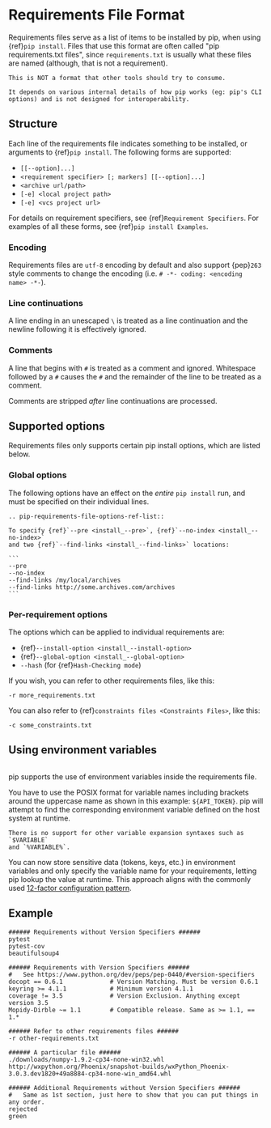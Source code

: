 # Requirements File Format

Requirements files serve as a list of items to be installed by pip, when
using {ref}`pip install`. Files that use this format are often called
"pip requirements.txt files", since `requirements.txt` is usually what
these files are named (although, that is not a requirement).

```{note}
This is NOT a format that other tools should try to consume.

It depends on various internal details of how pip works (eg: pip's CLI
options) and is not designed for interoperability.
```

## Structure

Each line of the requirements file indicates something to be installed,
or arguments to {ref}`pip install`. The following forms are supported:

- `[[--option]...]`
- `<requirement specifier> [; markers] [[--option]...]`
- `<archive url/path>`
- `[-e] <local project path>`
- `[-e] <vcs project url>`

For details on requirement specifiers, see {ref}`Requirement Specifiers`. For
examples of all these forms, see {ref}`pip install Examples`.

### Encoding

Requirements files are `utf-8` encoding by default and also support
{pep}`263` style comments to change the encoding (i.e.
`# -*- coding: <encoding name> -*-`).

### Line continuations

A line ending in an unescaped `\` is treated as a line continuation
and the newline following it is effectively ignored.

### Comments

A line that begins with `#` is treated as a comment and ignored. Whitespace
followed by a `#` causes the `#` and the remainder of the line to be
treated as a comment.

Comments are stripped _after_ line continuations are processed.

## Supported options

Requirements files only supports certain pip install options, which are listed
below.

### Global options

The following options have an effect on the _entire_ `pip install` run, and
must be specified on their individual lines.

```{eval-rst}
.. pip-requirements-file-options-ref-list::
```

````{admonition} Example
To specify {ref}`--pre <install_--pre>`, {ref}`--no-index <install_--no-index>`
and two {ref}`--find-links <install_--find-links>` locations:

```
--pre
--no-index
--find-links /my/local/archives
--find-links http://some.archives.com/archives
```
````

### Per-requirement options

The options which can be applied to individual requirements are:

- {ref}`--install-option <install_--install-option>`
- {ref}`--global-option <install_--global-option>`
- `--hash` (for {ref}`Hash-Checking mode`)

If you wish, you can refer to other requirements files, like this:

```
-r more_requirements.txt
```

You can also refer to {ref}`constraints files <Constraints Files>`, like this:

```
-c some_constraints.txt
```

## Using environment variables

```{versionadded} 10.0

```

pip supports the use of environment variables inside the
requirements file.

You have to use the POSIX format for variable names including brackets around
the uppercase name as shown in this example: `${API_TOKEN}`. pip will attempt
to find the corresponding environment variable defined on the host system at
runtime.

```{note}
There is no support for other variable expansion syntaxes such as `$VARIABLE`
and `%VARIABLE%`.
```

You can now store sensitive data (tokens, keys, etc.) in environment variables
and only specify the variable name for your requirements, letting pip lookup
the value at runtime. This approach aligns with the commonly used
[12-factor configuration pattern](https://12factor.net/config).

## Example

```
###### Requirements without Version Specifiers ######
pytest
pytest-cov
beautifulsoup4

###### Requirements with Version Specifiers ######
#   See https://www.python.org/dev/peps/pep-0440/#version-specifiers
docopt == 0.6.1             # Version Matching. Must be version 0.6.1
keyring >= 4.1.1            # Minimum version 4.1.1
coverage != 3.5             # Version Exclusion. Anything except version 3.5
Mopidy-Dirble ~= 1.1        # Compatible release. Same as >= 1.1, == 1.*

###### Refer to other requirements files ######
-r other-requirements.txt

###### A particular file ######
./downloads/numpy-1.9.2-cp34-none-win32.whl
http://wxpython.org/Phoenix/snapshot-builds/wxPython_Phoenix-3.0.3.dev1820+49a8884-cp34-none-win_amd64.whl

###### Additional Requirements without Version Specifiers ######
#   Same as 1st section, just here to show that you can put things in any order.
rejected
green
```
